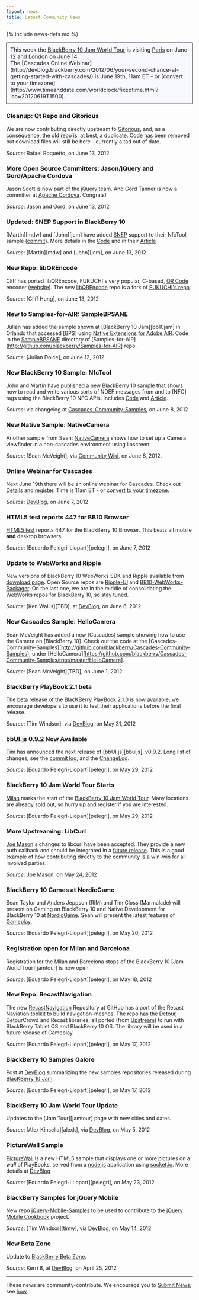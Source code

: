 ```yaml
---
layout: news
title: Latest Community News
---
```

{% include news-defs.md %}

<div style="background-color: ghostwhite; border-style: solid; border-width: 1px; padding: 10px; margin-top: 10px; font-size: 105%">
This week the
<a href="http://www.blackberryjamworldtour.com">BlackBerry 10 Jam World Tour</a> is
visiting <a href="../Paris.html">Paris</a> on June 12 and
<a href="../London.html">London</a> on June 14.
<br/>
The [Cascades Online Webinar](http://devblog.blackberry.com/2012/06/your-second-chance-at-getting-started-with-cascades/)
is June 19th, 11am ET - or [convert to your timezone](http://www.timeanddate.com/worldclock/fixedtime.html?iso=20120619T1500).
</div>

### Cleanup: Qt Repo and Gitorious
We are now contributing directly upstream to [Gitorious](http://qt.gitorious.org/qt), and, as a consequence,
the [old repo](https://github.com/blackberry/Qt) is, at best, a duplicate.
Code has been removed but download files will still be here - currently a tad out of date.

_Source_: Rafael Roquetto, on June 13, 2012


### More Open Source Committers: Jason/jQuery and Gord/Apache Cordova
Jason Scott is now part of the [jQuery team](http://jquery.org/team). And Gord Tanner is now a committer
at [Apache Cordova](http://incubator.apache.org/projects/callback.html).  Congrats!  

_Source_: Jason and Gord, on June 13, 2012

### Updated: SNEP Support in BlackBerry 10
[Martin][mdw] and [John][jcm] have added
[SNEP](http://www.nfc-forum.org/specs/spec_list/#protts) support to their NfcTool sample
([commit](https://github.com/blackberry/Cascades-Community-Samples/commit/ac7a409893bb5ea9815f492cb7c7a687ba017840)).
More details in the [Code](https://github.com/blackberry/Cascades-Community-Samples/tree/master/NfcTool) and in their
[Article](http://supportforums.blackberry.com/t5/Native-Development/NFC-on-BlackBerry-10-peer-to-peer-communication-using-SNEP/ta-p/1758859)  

_Source_: [Martin][mdw] and [John][jcm], on June 13, 2012

### New Repo: libQREncode
Cliff has ported libQREncode, FUKUCHI's very popular, C-based, [QR Code](http://en.wikipedia.org/wiki/QR_Code) encoder
([website](http://fukuchi.org/works/qrencode/index.html)).  The new
[libQREncode](https://github.com/blackberry/libqrencode) repo is a fork of
[FUKUCHI's repo](http://fukuchi.org/works/qrencode/index.html).  

_Source_: [Cliff Hung], on June 13, 2012


### New to Samples-for-AIR: SampleBPSANE
Julian has added the sample shown at [BlackBerry 10 Jam][bb10jam] in Orlando that accessed
[BPS] using [Native Extensions for Adobe AIR](http://www.adobe.com/devnet/air/native-extensions-for-air.html).
Code in the [SampleBPSANE](https://github.com/blackberry/Samples-for-AIR/tree/master/SampleBPSANE) directory of
[Samples-for-AIR](http://github.com/blackberry/Samples-for-AIR] repo.

_Source_: [Julian Dolce], on June 12, 2012

### New BlackBerry 10 Sample: NfcTool
John and Martin have published a new BlackBerry 10 sample that shows how to read and write various
sorts of NDEF messages from and to [NFC] tags using the BlackBerry 10 NFC APIs.
Includes
[Code](https://github.com/blackberry/Cascades-Community-Samples/tree/master/NfcTool)
and
[Article](http://supportforums.blackberry.com/t5/Native-Development/NFC-on-BlackBerry-10-Reading-and-Writing-Tags-using-native-APIs/ta-p/1721887).

_Source_: via changelog at [Cascades-Community-Samples](https://github.com/blackberry/Cascades-Community-Samples), on June 8, 2012

### New Native Sample: NativeCamera
Another sample from Sean: [NativeCamera](https://github.com/blackberry/Cascades-Community-Samples/tree/master/NativeCamera)
shows how to set up a Camera viewfinder in a non-cascades environment using libscreen.

_Source_: [Sean McVeight], via [Community Wiki](http://blackberry.github.com/Community/Camera.html), on June 8, 2012.

### Online Webinar for Cascades
Next June 19th there will be an online webinar for Cascades.  Check out [Details](http://devblog.blackberry.com/2012/06/your-second-chance-at-getting-started-with-cascades/)
and [register](http://developer.blackberry.com/cascades/webcasts).
Time is 11am ET - or [convert to your timezone](http://www.timeanddate.com/worldclock/fixedtime.html?iso=20120619T1500).

_Source_: [DevBlog](http://devblog.blackberry.com/2012/06/your-second-chance-at-getting-started-with-cascades/), on June 7, 2012

### HTML5 test reports 447 for BB10 Browser
[HTML5 test](http://html5test.com/results/mobile.html) reports 447 for the BlackBerry 10 Browser.
This beats all mobile **and** desktop browsers.

_Source_: [Eduardo Pelegri-Llopart][pelegri], on June 7, 2012

### Update to WebWorks and Ripple
New versions of BlackBerry 10 WebWorks SDK and Ripple available from [download page](http://devblog.blackberry.com/2012/06/blackberry-10-webworks-sdk-ripple-update/).
Open Source repos are [Ripple-UI](https://github.com/blackberry/Ripple-UI) and
[BB10-WebWorks-Packager](https://github.com/blackberry/BB10-Webworks-Packager).
On the last one, we are in the middle of consolidating the WebWorks repos for BlackBerry 10, so stay tuned.

_Source_: [Ken Wallis][TBD], at [DevBlog](), on June 6, 2012

### New Cascades Sample: HelloCamera
Sean McVeight has added a new [Cascades] sample showing how to use the Camera on [BlackBerry 10].
Check out the code at the [Cascades-Community-Samples][http://github.com/blackberry/Cascades-Community-Samples],
under [HelloCamera][https://github.com/blackberry/Cascades-Community-Samples/tree/master/HelloCamera].

_Source_: [Sean McVeight][TBD], on June 1, 2012

### BlackBerry PlayBook 2.1 beta
The beta release of the BlacKBerry PlayBook 2.1.0 is now available; we encourage developers to use it to test
their applications before the final release.

_Source_: [Tim Windsor], via [DevBlog](http://devblog.blackberry.com/2012/05/blackberry-playbook-2-1-0-beta/), on May 31, 2012

### bbUI.js 0.9.2 Now Available
Tim has announced the next release of [bbUI.js][bbuijs], v0.9.2. Long list of changes, see the [commit log](https://github.com/blackberry/bbUI.js/commit/5aa6175b88189f1f78341786619561fce1c5f1f4),
and the [ChangeLog](https://github.com/blackberry/bbUI.js/blob/master/CHANGELOG.md#version-092).

_Source_: [Eduardo Pelegri-Llopart][pelegri], on May 29, 2012 

### BlackBerry 10 Jam World Tour Starts
[Milan](http://www.blackberryjamworldtour.com/milan) marks the start of the
[BlackBerry 10 Jam World Tour](http://www.blackberryjamworldtour.com).  Many locations are already sold out,
so hurry up and register if you are interested.

_Source_: [Eduardo Pelegri-Llopart][pelegri], on May 29, 2012 

### More Upstreaming: LibCurl
[Joe Mason](http://twitter.com/joenotcharles)'s changes to libcurl have been accepted.  They provide a new auth callback
and should be integrated in a [future release](http://curl.haxx.se/mail/lib-2012-05/0138.html).  This is a good example
of how contributing directly to the community is a win-win for all involved parties.

_Source_: [Joe Mason](http://twitter.com/joenotcharles), on May 24, 2012

### BlackBerry 10 Games at NordicGame
Sean Taylor and Anders Jeppson (RIM) and Tim Closs (Marmalade) will present on Gaming on BlackBerry 10
and Native Development for BlackBerry 10 at [NordicGame](http://nordicgame.com/).
Sean will present the latest features of [Gameplay](http://github.com/blackberry/gameplay "Gameplay at our GitHub").  

_Source_: [Eduardo Pelegri-Llopart][pelegri], on May 20, 2012 

### Registration open for Milan and Barcelona
Registration for the Milan and Barcelona stops of the BlackBerry 10 [Jam World Tour][jamtour] is now open.  

_Source_: [Eduardo Pelegri-Llopart][pelegri], on May 18, 2012  

### New Repo: RecastNavigation
The new [RecastNavigation](https://github.com/blackberry/recastnavigation) Repository at GitHub
has a port of the Recast Naviation toolkit to build navigation-meshes.  The repo has the Detour, DetourCrowd
and Recast libraries, all ported (from [Upstream](http://code.google.com/p/recastnavigation/ "RecastNavigation Upstream")) to run with BlackBerry Tablet OS and BlackBerry 10 OS.
The library will be used in a future release of Gameplay.  

_Source_: [Eduardo Pelegri-Llopart][pelegri], on May 17, 2012


### BlackBerry 10 Samples Galore
Post at [DevBlog](http://devblog.blackberry.com/2012/05/blackberry-10-samples/ "BlackBerry 10 Samples Galore") summarizing the new samples repositories released during [BlacKBerry 10 Jam](http://www.blackberryjamconference.com/).  

_Source_: [Eduardo Pelegri-Llopart][pelegri], on May 17, 2012  


### BlackBerry 10 Jam World Tour Update
Updates to the [Jam Tour][jamtour] page with new cities and dates.  

_Source_: [Alex Kinsella][alexk], via [DevBlog](http://devblog.blackberry.com/2012/05/blackberry_10_jam_world_tour_update_2/ "BlackBerry 10 Jam World Tour Update"), on May 5, 2012   

### PictureWall Sample
[PictureWall](http://github.com/blackberry/picturewall) is a new HTML5 sample that displays one or more pictures
on a _wall_ of PlayBooks, served from a [node.js](http://nodejs.org/) application
using [socket.io](http://socket.io/).
More details at [DevBlog](http://devblog.blackberry.com/2012/05/picturewall-html5-sample/)

_Source_: [Eduardo Pelegri-LLopart][pelegri], on May 23, 2012

### BlackBerry Samples for jQuery Mobile
New repo [jQuery-Mobile-Samples](http://github.com/blackberry/jquery-mobile-samples) to be used
to contribute to the [jQuery Mobile Cookbook](http://jquerymobilecookbook.com/) project.  

_Source_: [Tim Windsor][timw], via [DevBlog](http://devblog.blackberry.com/2012/05/jquery-mobile-blackberry-samples/ "BlackBerry Samples for jQuery Mobile"), on May 14, 2012   


### New Beta Zone
Update to [BlackBerry Beta Zone](http://blackberry.com/beta).  

_Source_: Kerri B, at [DevBlog](http://blogs.blackberry.com/2012/04/new-blackberry-beta-zone/ "Experience a New BlackBerry Beta Zone"), on April 25, 2012  

    
---
These news are community-contribute.  We encourage you to [Submit News](Submit_News.html); see [how](../other/QuickEdit.html)

